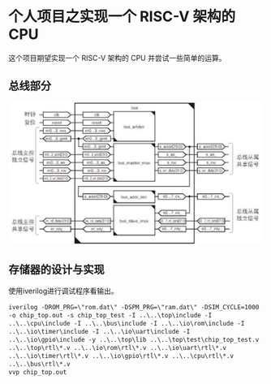 # 个人项目之实现一个 RISC-V 架构的 CPU

这个项目期望实现一个 RISC-V 架构的 CPU 并尝试一些简单的运算。

## 总线部分

![bus](picture\bus.png)

## 存储器的设计与实现



使用iverilog进行调试程序看输出。

```shell
iverilog -DROM_PRG=\"rom.dat\" -DSPM_PRG=\"ram.dat\" -DSIM_CYCLE=1000 -o chip_top.out -s chip_top_test -I ..\..\top\include -I ..\..\cpu\include -I ..\..\bus\include -I ..\..\io\rom\include -I ..\..\io\timer\include -I ..\..\io\uart\include -I ..\..\io\gpio\include -y ..\..\top\lib ..\..\top\test\chip_top_test.v ..\..\top\rtl\*.v ..\..\io\rom\rtl\*.v ..\..\io\uart\rtl\*.v ..\..\io\timer\rtl\*.v ..\..\io\gpio\rtl\*.v ..\..\cpu\rtl\*.v ..\..\bus\rtl\*.v
vvp chip_top.out 
```